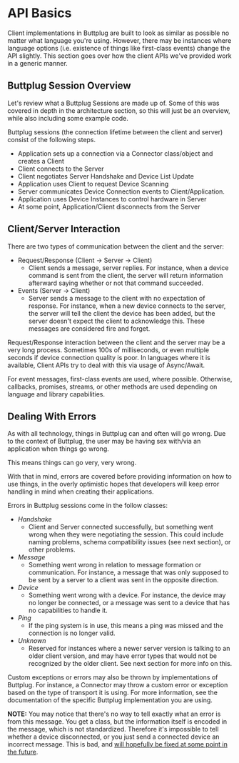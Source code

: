 # API Basics

Client implementations in Buttplug are built to look as similar as possible no matter what language you're using. However, there may be instances where language options (i.e. existence of things like first-class events) change the API slightly. This section goes over how the client APIs we've provided work in a generic manner.

## Buttplug Session Overview

Let's review what a Buttplug Sessions are made up of. Some of this was covered in depth in the architecture section, so this will just be an overview, while also including some example code.

Buttplug sessions (the connection lifetime between the client and server) consist of the following steps.

- Application sets up a connection via a Connector class/object and creates a Client
- Client connects to the Server
- Client negotiates Server Handshake and Device List Update
- Application uses Client to request Device Scanning
- Server communicates Device Connection events to Client/Application.
- Application uses Device Instances to control hardware in Server
- At some point, Application/Client disconnects from the Server

## Client/Server Interaction

There are two types of communication between the client and the server:

- Request/Response (Client -> Server -> Client)
    - Client sends a message, server replies. For instance, when a device command is sent from the client, the server will return information afterward saying whether or not that command succeeded.
- Events (Server -> Client)
    - Server sends a message to the client with no expectation of response. For instance, when a new device connects to the server, the server will tell the client the device has been added, but the server doesn't expect the client to acknowledge this. These messages are considered fire and forget.

Request/Response interaction between the client and the server may be a very long process. Sometimes 100s of milliseconds, or even multiple seconds if device connection quality is poor. In languages where it is available, Client APIs try to deal with this via usage of Async/Await.

For event messages, first-class events are used, where possible. Otherwise, callbacks, promises, streams, or other methods are used depending on language and library capabilities.

<CodeSwitcher :languages="{rust:'Rust', csharp:'C#', ts:'TypeScript', js:'JS', twine: 'Twine (Sugarcube)'}">
<template v-slot:rust>

<<< @/examples/rust/src/bin/async.rs

</template>
<template v-slot:csharp>

[See it on Github](https://github.com/buttplugio/buttplug-developer-guide/tree/master/examples/csharp/AsyncExample)

<<< @/examples/csharp/AsyncExample/Program.cs


</template>
<template v-slot:js>

<<< @/examples/javascript/async-example.js

</template>
<template v-slot:ts>

<<< @/examples/typescript/src/async-example.ts

</template>
<template v-slot:twine>

<<< @/examples/twine/async-example.twee

</template>
</CodeSwitcher>

## Dealing With Errors

As with all technology, things in Buttplug can and often will go wrong. Due to the context of Buttplug, the user may be having sex with/via an application when things go wrong.

This means things can go very, very wrong. 

With that in mind, errors are covered before providing information on how to use things, in the overly optimistic hopes that developers will keep error handling in mind when creating their applications.

Errors in Buttplug sessions come in the follow classes:

* *Handshake*
    * Client and Server connected successfully, but something went wrong when they were negotiating the session. This could include naming problems, schema compatibility issues (see next section), or other problems.
* *Message*
    * Something went wrong in relation to message formation or communication. For instance, a message that was only supposed to be sent by a server to a client was sent in the opposite direction.
* *Device*
    * Something went wrong with a device. For instance, the device may no longer be connected, or a message was sent to a device that has no capabilities to handle it.
* *Ping*
    * If the ping system is in use, this means a ping was missed and the connection is no longer valid.
* *Unknown*
    * Reserved for instances where a newer server version is talking to an older client version, and may have error types that would not be recognized by the older client. See next section for more info on this.

Custom exceptions or errors may also be thrown by implementations of Buttplug. For instance, a Connector may throw a custom error or exception based on the type of transport it is using. For more information, see the documentation of the specific Buttplug implementation you are using.

<CodeSwitcher :languages="{rust:'Rust', csharp:'C#', ts:'TypeScript', js:'JS'}">
<template v-slot:rust>

<<< @/examples/rust/src/bin/errors.rs

</template>
<template v-slot:csharp>

<<< @/examples/csharp/ExceptionExample/Program.cs

</template>
</CodeSwitcher>

**NOTE:** You may notice that there's no way to tell exactly what an error is from this message. You get a class, but the information itself is encoded in the message, which is not standardized. Therefore it's impossible to tell whether a device disconnected, or you just send a connected device an incorrect message. This is bad, and [will hopefully be fixed at some point in the future](https://github.com/buttplugio/buttplug/issues/70).
